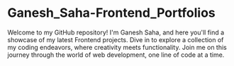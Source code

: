 # Ganesh_Saha-Frontend_Portfolios
 Welcome to my GitHub repository! I'm Ganesh Saha, and here you'll find a showcase of my latest Frontend projects. 
 Dive in to explore a collection of my coding endeavors, where creativity meets functionality. Join me on this journey 
 through the world of web development, one line of code at a time.
